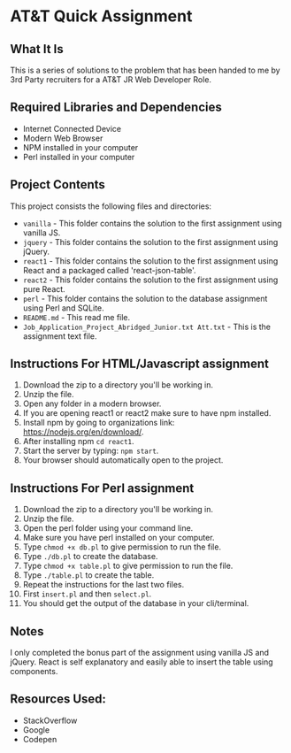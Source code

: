 # AT&T Quick Assignment

## What It Is
This is a series of solutions to the problem that has been handed to me by 3rd Party recruiters for a AT&T JR Web Developer Role.


## Required Libraries and Dependencies

* Internet Connected Device
* Modern Web Browser
* NPM installed in your computer
* Perl installed in your computer

## Project Contents
This project consists the following files and directories:

* `vanilla` - This folder contains the solution to the first assignment using vanilla JS.
* `jquery` - This folder contains the solution to the first assignment using jQuery.
* `react1` - This folder contains the solution to the first assignment using React and a packaged called 'react-json-table'.
* `react2` - This folder contains the solution to the first assignment using pure React.
* `perl` - This folder contains the solution to the database assignment using Perl and SQLite.
* `README.md` - This read me file.
* `Job_Application_Project_Abridged_Junior.txt Att.txt` - This is the assignment text file.

## Instructions For HTML/Javascript assignment
1. Download the zip to a directory you'll be working in.
2. Unzip the file.
3. Open any folder in a modern browser.
4. If you are opening react1 or react2 make sure to have npm installed.
5. Install npm by going to organizations link: https://nodejs.org/en/download/.
6. After installing npm `cd react1`.
7. Start the server by typing: `npm start`.
8. Your browser should automatically open to the project.

## Instructions For Perl assignment
1. Download the zip to a directory you'll be working in.
2. Unzip the file.
3. Open the perl folder using your command line.
4. Make sure you have perl installed on your computer.
5. Type `chmod +x db.pl` to give permission to run the file.
6. Type `./db.pl` to create the database.
7. Type `chmod +x table.pl` to give permission to run the file.
8. Type `./table.pl` to create the table.
9. Repeat the instructions for the last two files.
10. First `insert.pl` and then `select.pl`.
11. You should get the output of the database in your cli/terminal.

## Notes
I only completed the bonus part of the assignment using vanilla JS and jQuery.
React is self explanatory and easily able to insert the table using components.

## Resources Used:
* StackOverflow
* Google
* Codepen

